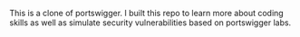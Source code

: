 This is a clone of portswigger. I built this repo to learn more about coding skills as well as simulate security vulnerabilities based on portswigger labs.
